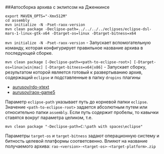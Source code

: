 ##Автосборка архива с эклипсом на Дженкинсе
```
export MAVEN_OPTS="-Xmx512M"
cd assembly
mvn initialize -N -Pset-raox-version
mvn clean package -Declipse-path=../../../../eclipses/eclipse-dsl-mars-1-linux-gtk-x64 -Dtarget-os=linux -Dtarget-bitness=x64
```

`mvn initialize -N -Pset-raox-version` - Запускает вспомогательную команду, которая конфигурирует правильное название архива в последующей сборке.

`mvn clean package [-Declipse-path=<path-to-eclipse-root>] [-Dtarget-os=linux|win|mac] [-Dtarget-bitness=x64|x86]` - Запускает сборку, результатом которой является готовый к развертыванию архив, содержащий ```eclipse``` и подставленные в папку `dropins` плагины
- [aurusov/rdo-xtext](https://github.com/aurusov/rdo-xtext)
- [aurusov/raox-game5](https://github.com/aurusov/raox-game5)

Параметр `eclipse-path` указывает путь до корневой папки `eclipse`. Значение `<path-to-eclipse-root>` задается абсолютным путем или относительно папки `assembly`.
Если путь содержит пробелы, то кавычки ставятся вокруг параметра целиком, т.е.
```
mvn clean package "-Declipse-path=C:\path with spaces\eclipse"
```

Параметры ```target-os``` и ```target-bitness``` задают операционную систему и битность целевой платформы соответсвенно. Влияют на название получаемого архива: ```rao-<version>-<target-os>-<target-platform>.zip```
